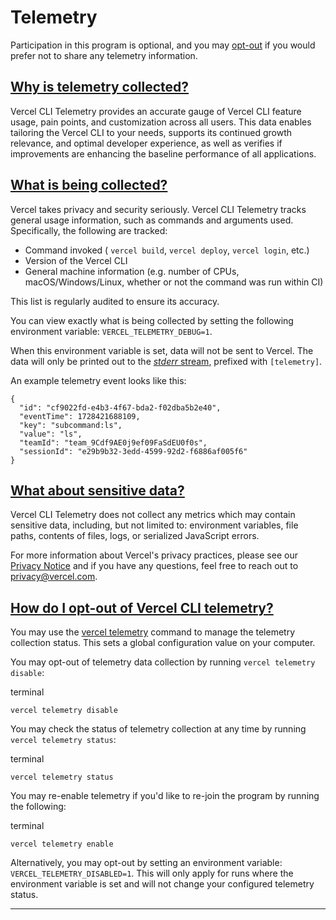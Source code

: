 # Telemetry

Participation in this program is optional, and you may
[opt-out](./vercel-cli-about-telemetry.md#how-do-i-opt-out-of-vercel-cli-telemetry) if you would prefer not
to share any telemetry information.

## [Why is telemetry collected?](./vercel-cli-about-telemetry.md#why-is-telemetry-collected)

Vercel CLI Telemetry provides an accurate gauge of Vercel CLI feature usage, pain points, and customization across all users. This data enables tailoring the Vercel CLI to your needs, supports its continued growth relevance, and optimal developer experience, as well as verifies if improvements are enhancing the baseline performance of all applications.

## [What is being collected?](./vercel-cli-about-telemetry.md#what-is-being-collected)

Vercel takes privacy and security seriously. Vercel CLI Telemetry tracks general usage information, such as commands and arguments used.
Specifically, the following are tracked:

- Command invoked ( `vercel build`, `vercel deploy`, `vercel login`, etc.)
- Version of the Vercel CLI
- General machine information (e.g. number of CPUs, macOS/Windows/Linux, whether or not the command was run within CI)

This list is regularly audited to ensure its accuracy.

You can view exactly what is being collected by setting the following environment variable: `VERCEL_TELEMETRY_DEBUG=1`.

When this environment variable is set, data will not be sent to Vercel.
The data will only be printed out to the [_stderr_ stream](https://en.wikipedia.org/wiki/Standard_streams), prefixed with `[telemetry]`.

An example telemetry event looks like this:

```code-block_code__isn_V
{
  "id": "cf9022fd-e4b3-4f67-bda2-f02dba5b2e40",
  "eventTime": 1728421688109,
  "key": "subcommand:ls",
  "value": "ls",
  "teamId": "team_9Cdf9AE0j9ef09FaSdEU0f0s",
  "sessionId": "e29b9b32-3edd-4599-92d2-f6886af005f6"
}
```

## [What about sensitive data?](./vercel-cli-about-telemetry.md#what-about-sensitive-data)

Vercel CLI Telemetry does not collect any metrics which may contain sensitive data, including, but not limited to: environment variables, file paths, contents of files, logs, or serialized JavaScript errors.

For more information about Vercel's privacy practices, please see our [Privacy Notice](https://vercel.com/legal/privacy-policy) and if you have any questions, feel free to reach out to [privacy@vercel.com](mailto:privacy@vercel.com).

## [How do I opt-out of Vercel CLI telemetry?](./vercel-cli-about-telemetry.md#how-do-i-opt-out-of-vercel-cli-telemetry)

You may use the [vercel telemetry](./vercel-cli-telemetry.md) command to manage the telemetry collection status. This sets a global configuration value on your computer.

You may opt-out of telemetry data collection by running `vercel telemetry disable`:

terminal

```code-block_code__isn_V
vercel telemetry disable
```

You may check the status of telemetry collection at any time by running `vercel telemetry status`:

terminal

```code-block_code__isn_V
vercel telemetry status
```

You may re-enable telemetry if you'd like to re-join the program by running the following:

terminal

```code-block_code__isn_V
vercel telemetry enable
```

Alternatively, you may opt-out by setting an environment variable: `VERCEL_TELEMETRY_DISABLED=1`. This will only apply for runs where the environment variable is set and will not change your configured telemetry status.

---